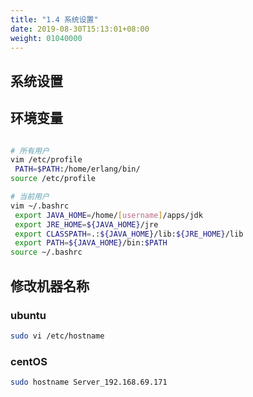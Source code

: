 ```yaml
---
title: "1.4 系统设置"
date: 2019-08-30T15:13:01+08:00
weight: 01040000
---
```


## 系统设置

## 环境变量

```bash

# 所有用户
vim /etc/profile
 PATH=$PATH:/home/erlang/bin/
source /etc/profile

# 当前用户 
vim ~/.bashrc
 export JAVA_HOME=/home/[username]/apps/jdk
 export JRE_HOME=${JAVA_HOME}/jre
 export CLASSPATH=.:${JAVA_HOME}/lib:${JRE_HOME}/lib
 export PATH=${JAVA_HOME}/bin:$PATH
source ~/.bashrc
```

## 修改机器名称

### ubuntu

```bash
sudo vi /etc/hostname
```

### centOS

```bash
sudo hostname Server_192.168.69.171
```
